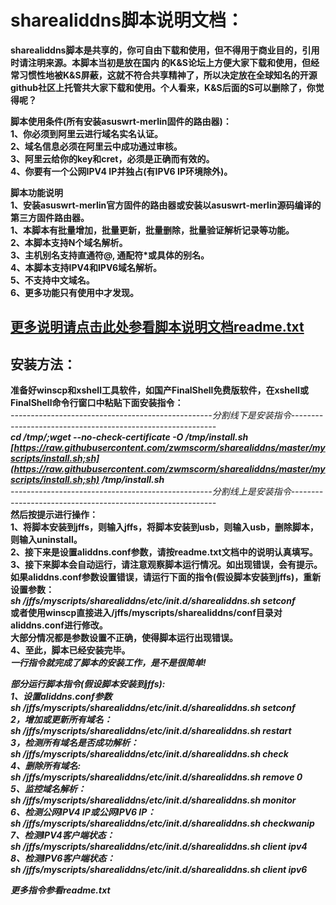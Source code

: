 # sharealiddns脚本说明文档：
**sharealiddns脚本是共享的，你可自由下载和使用，但不得用于商业目的，引用时请注明来源。本脚本当初是放在国内
的K&S论坛上方便大家下载和使用，但经常习惯性地被K&S屏蔽，这就不符合共享精神了，所以决定放在全球知名的开源
github社区上托管共大家下载和使用。个人看来，K&S后面的S可以删除了，你觉得呢？**  

**脚本使用条件(所有安装asuswrt-merlin固件的路由器)：**  
**1、你必须到阿里云进行域名实名认证。  
2、域名信息必须在阿里云中成功通过审核。  
3、阿里云给你的key和cret，必须是正确而有效的。  
4、你要有一个公网IPV4 IP并独占(有IPV6 IP环境除外)。**    

**脚本功能说明**  
**1、安装asuswrt-merlin官方固件的路由器或安装以asuswrt-merlin源码编译的第三方固件路由器。  
1、本脚本有批量增加，批量更新，批量删除，批量验证解析记录等功能。  
2、本脚本支持N个域名解析。  
3、主机别名支持直通符@, 通配符*或具体的别名。  
4、本脚本支持IPV4和IPV6域名解析。   
5、不支持中文域名。  
6、更多功能只有使用中才发现。**       

## [更多说明请点击此处参看脚本说明文档readme.txt](https://github.com/zwmscorm/sharealiddns/blob/master/myscripts/sharealiddns/readme/readme.txt)  

## 安装方法：
**准备好winscp和xshell工具软件，如国产FinalShell免费版软件，在xshell或FinalShell命令行窗口中粘贴下面安装指令：**    
*--------------------------------------------------分割线下是安装指令-----------------------------------------------------------*  
***cd /tmp/;wget --no-check-certificate -O /tmp/install.sh [https://raw.githubusercontent.com/zwmscorm/sharealiddns/master/myscripts/install.sh;sh](https://raw.githubusercontent.com/zwmscorm/sharealiddns/master/myscripts/install.sh;sh) /tmp/install.sh***     
*--------------------------------------------------分割线上是安装指令-----------------------------------------------------------*  
**然后按提示进行操作：**  
**1、将脚本安装到jffs，则输入jffs，将脚本安装到usb，则输入usb，删除脚本，则输入uninstall。  
2、接下来是设置aliddns.conf参数，请按readme.txt文档中的说明认真填写。   
3、接下来脚本会自动运行，请注意观察脚本运行情况。如出现错误，会有提示。   
	 如果aliddns.conf参数设置错误，请运行下面的指令(假设脚本安装到jffs)，重新设置参数：**  
	 ***sh /jffs/myscripts/sharealiddns/etc/init.d/sharealiddns.sh setconf***  
	 **或者使用winscp直接进入/jffs/myscripts/sharealiddns/conf目录对aliddns.conf进行修改。**  
   **大部分情况都是参数设置不正确，使得脚本运行出现错误。**  
**4、至此，脚本已经安装完毕。**    
***一行指令就完成了脚本的安装工作，是不是很简单!***

***部分运行脚本指令(假设脚本安装到jffs):***   
***1、设置aliddns.conf参数***    
***sh /jffs/myscripts/sharealiddns/etc/init.d/sharealiddns.sh setconf***    
***2，增加或更新所有域名：***  
***sh /jffs/myscripts/sharealiddns/etc/init.d/sharealiddns.sh restart***  
***3，检测所有域名是否成功解析：***   
***sh /jffs/myscripts/sharealiddns/etc/init.d/sharealiddns.sh check***   
***4、删除所有域名:***  
***sh /jffs/myscripts/sharealiddns/etc/init.d/sharealiddns.sh remove 0***  
***5、监控域名解析：***  
***sh /jffs/myscripts/sharealiddns/etc/init.d/sharealiddns.sh monitor***  
***6、检测公网IPV4 IP或公网IPV6 IP：***  
***sh /jffs/myscripts/sharealiddns/etc/init.d/sharealiddns.sh checkwanip***  
***7、检测IPV4客户端状态：***  
***sh /jffs/myscripts/sharealiddns/etc/init.d/sharealiddns.sh client ipv4***  
***8、检测IPV6客户端状态：***  
***sh /jffs/myscripts/sharealiddns/etc/init.d/sharealiddns.sh client ipv6***   

***更多指令参看readme.txt***
